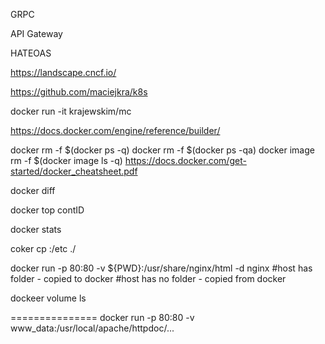 GRPC

API Gateway

HATEOAS


https://landscape.cncf.io/

https://github.com/maciejkra/k8s

docker run -it krajewskim/mc

https://docs.docker.com/engine/reference/builder/

docker rm -f $(docker ps -q)
docker rm -f $(docker ps -qa)
docker image rm -f $(docker image ls -q)
https://docs.docker.com/get-started/docker_cheatsheet.pdf



docker diff

docker top contID

docker stats

coker cp <ContID>:/etc ./

docker run -p 80:80 -v ${PWD}:/usr/share/nginx/html -d nginx
#host has folder - copied to docker
#host has no folder - copied from docker

dockeer volume ls

===============
docker run -p 80:80 -v www_data:/usr/local/apache/httpdoc/...

